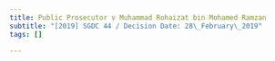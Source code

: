 ```yaml
---
title: Public Prosecutor v Muhammad Rohaizat bin Mohamed Ramzan
subtitle: "[2019] SGDC 44 / Decision Date: 28\_February\_2019"
tags: []

---
```

